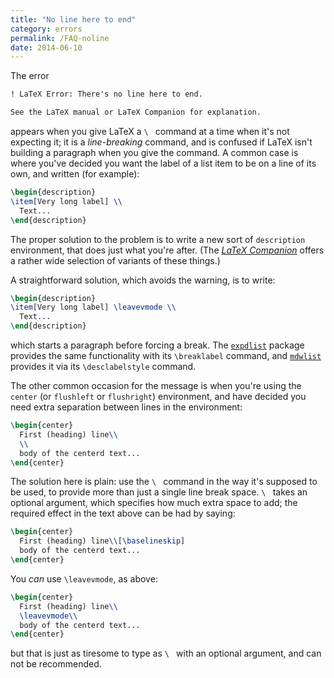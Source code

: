 ```yaml
---
title: "No line here to end"
category: errors
permalink: /FAQ-noline
date: 2014-06-10
---
```


The error
```latex
! LaTeX Error: There's no line here to end.

See the LaTeX manual or LaTeX Companion for explanation.
```
appears when you give LaTeX a `\ ` command at a time
when it's not expecting it; it is a _line-breaking_ command, and
is confused if LaTeX isn't building a paragraph when you give the
command.  A common case is where you've decided you want the label of
a list item to be on a line of its own, and written (for example):
```latex
\begin{description}
\item[Very long label] \\
  Text...
\end{description}
```

The proper solution to the problem is to write a new sort of
`description` environment, that does just what you're after.  (The
[_LaTeX Companion_](FAQ-latex-books)
offers a rather wide selection of variants of these things.)

A straightforward solution, which avoids the warning, is to write:
```latex
\begin{description}
\item[Very long label] \leavevmode \\
  Text...
\end{description}
```
which starts a paragraph before forcing a break.  The
[`expdlist`](https://ctan.org/pkg/expdlist) package provides the same functionality with its
`\breaklabel` command, and [`mdwlist`](https://ctan.org/pkg/mdwlist) provides it via its
`\desclabelstyle` command.

The other common occasion for the message is when you're using the
`center` (or `flushleft` or `flushright`)
environment, and have decided you need extra separation between lines
in the environment:
```latex
\begin{center}
  First (heading) line\\
  \\
  body of the centerd text...
\end{center}
```
The solution here is plain: use the `\ ` command in the way it's
supposed to be used, to provide more than just a single line break
space.  `\ ` takes an optional argument, which specifies
how much extra space to add; the required effect in the text above can
be had by saying:
```latex
\begin{center}
  First (heading) line\\[\baselineskip]
  body of the centerd text...
\end{center}
```

You _can_ use `\leavevmode`, as above:
```latex
\begin{center}
  First (heading) line\\
  \leavevmode\\
  body of the centerd text...
\end{center}
```
but that is just as tiresome to type as `\ ` with an optional
argument, and can not be recommended.

